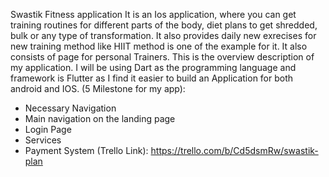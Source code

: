Swastik
Fitness application It is an Ios application, where you can get training routines for different parts of the body, diet plans to get shredded, bulk or any type of transformation. It also provides daily new exrecises for new training method like HIIT method is one of the example for it. It also consists of page for personal Trainers. This is the overview description of my application. I will be using Dart as the programming language and framework is Flutter as I find it easier to build an Application for both android and IOS.
(5 Milestone for my app):
* Necessary Navigation
* Main navigation on the landing page
* Login Page
* Services
* Payment System
  (Trello Link): https://trello.com/b/Cd5dsmRw/swastik-plan


